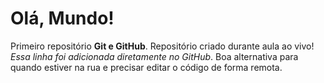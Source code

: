 # Olá, Mundo!
 Primeiro repositório **Git e GitHub**.
 Repositório criado durante aula ao vivo!
 *Essa linha foi adicionada diretamente no GitHub*. 
 Boa alternativa para quando estiver na rua e precisar editar o código de forma remota.
 
